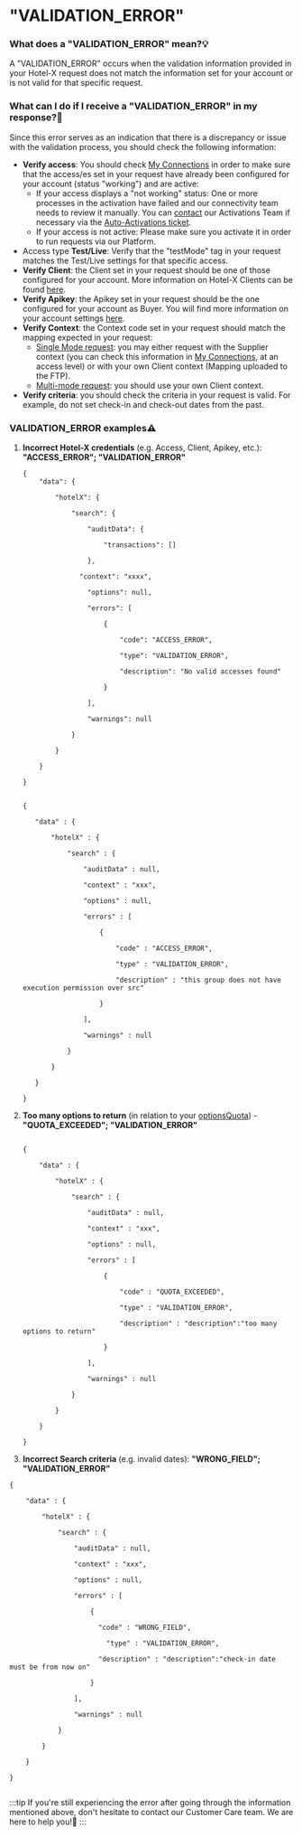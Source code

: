 ﻿---
sidebar_position: 19
---

# "VALIDATION_ERROR"

### What does a "VALIDATION_ERROR" mean?💡
A "VALIDATION_ERROR" occurs when the validation information provided in your Hotel-X request does not match the information set for your account or is not valid for that specific request.

### What can I do if I receive a "VALIDATION_ERROR" in my response?🔎
Since this error serves as an indication that there is a discrepancy or issue with the validation process, you should check the following information:

- **Verify access**: You should check [My Connections](https://knowledge.travelgate.com/my-connections) in order to make sure that the access/es set in your request have already been configured for your account (status "working") and are active:
    - If your access displays a "not working" status: One or more processes in the activation have failed and our connectivity team needs to review it manually. You can [contact](https://knowledge.travelgate.com/the-auto-activation-process) our Activations Team if necessary via the [Auto-Activations ticket](https://knowledge.travelgate.com/tickets-status).
    - If your access is not active: Please make sure you activate it in order to run requests via our Platform.
- Access type **Test/Live**: Verify that the "testMode" tag in your request matches the Test/Live settings for that specific access.
- **Verify Client**: the Client set in your request should be one of those configured for your account. More information on Hotel-X Clients can be found [here](https://knowledge.travelgatex.com/api-settings).
- **Verify Apikey**: the Apikey set in your request should be the one configured for your account as Buyer. You will find more information on your account settings [here](https://knowledge.travelgatex.com/api-settings).
- **Verify Context**: the Context code set in your request should match the mapping expected in your request:
    - [Single Mode request](https://knowledge.travelgate.com/hotel-x-search-single-mode-multimode): you may either request with the Supplier context (you can check this information in [My Connections](https://knowledge.travelgate.com/my-connections), at an access level) or with your own Client context (Mapping uploaded to the FTP).
    - [Multi-mode request](https://knowledge.travelgate.com/hotel-x-search-single-mode-multimode): you should use your own Client context.
- **Verify criteria**: you should check the criteria in your request is valid. For example, do not set check-in and check-out dates from the past.


### VALIDATION_ERROR examples⚠️
1. **Incorrect Hotel-X credentials** (e.g. Access, Client, Apikey, etc.): **"ACCESS_ERROR"; "VALIDATION_ERROR"**

    ```
    {
        "data": {

            "hotelX": {

                "search": {

                    "auditData": {

                        "transactions": []

                    },

                  "context": "xxxx",

                    "options": null,

                    "errors": [

                        {

                            "code": "ACCESS_ERROR",

                            "type": "VALIDATION_ERROR",

                            "description": "No valid accesses found"

                        }

                    ],

                    "warnings": null

                }

            }

        }

    }
     ```
     ```

    {

        "data" : {

            "hotelX" : {

                "search" : {

                    "auditData" : null,

                    "context" : "xxx",

                    "options" : null,

                    "errors" : [

                        {

                            "code" : "ACCESS_ERROR",

                            "type" : "VALIDATION_ERROR",

                            "description" : "this group does not have execution permission over src"

                        }

                    ],

                    "warnings" : null

                }

            }

        }

    }
    ```

1. **Too many options to return** (in relation to your [optionsQuota](https://knowledge.travelgate.com/options-quota-business-rules)) - **"QUOTA_EXCEEDED"; "VALIDATION_ERROR"**

    ```

    {

        "data" : {

            "hotelX" : {

                "search" : {

                    "auditData" : null,

                    "context" : "xxx",

                    "options" : null,

                    "errors" : [

                        {

                            "code" : "QUOTA_EXCEEDED",

                            "type" : "VALIDATION_ERROR",

                            "description" : "description":"too many options to return"

                        }

                    ],

                    "warnings" : null

                }

            }

        }

    }

    ```

1. **Incorrect Search criteria** (e.g. invalid dates): **"WRONG_FIELD"; "VALIDATION_ERROR"**
```
{

    "data" : {

        "hotelX" : {

            "search" : {

                "auditData" : null,

                "context" : "xxx",

                "options" : null,

                "errors" : [

                    {

                      "code" : "WRONG_FIELD",

                        "type" : "VALIDATION_ERROR",

                      "description" : "description":"check-in date must be from now on"

                    }

                ],

                "warnings" : null

            }

        }

    }

}
 
```

:::tip
If you're still experiencing the error after going through the information mentioned above, don't hesitate to contact our Customer Care team. We are here to help you!🚀
:::